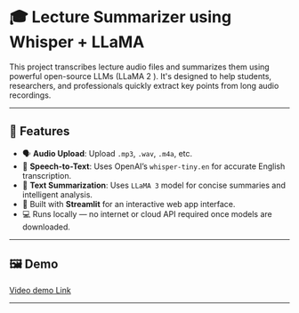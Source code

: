 # 🎓 Lecture Summarizer using Whisper + LLaMA

This project transcribes lecture audio files and summarizes them using powerful open-source LLMs (LLaMA 2 ). It's designed to help students, researchers, and professionals quickly extract key points from long audio recordings.

---

## 🔧 Features

- 🗣️ **Audio Upload**: Upload `.mp3`, `.wav`, `.m4a`, etc.
- 🎤 **Speech-to-Text**: Uses OpenAI’s `whisper-tiny.en` for accurate English transcription.
- 🧠 **Text Summarization**: Uses `LLaMA 3` model for concise summaries and intelligent analysis.
- 🧪 Built with **Streamlit** for an interactive web app interface.
- 💻 Runs locally — no internet or cloud API required once models are downloaded.

---

## 🖼️ Demo

<a href="https://drive.google.com/file/d/1jtEq1GukcInCGTPiZJrWvc7kjZsbATIH/view?usp=sharing"> Video demo Link

---

